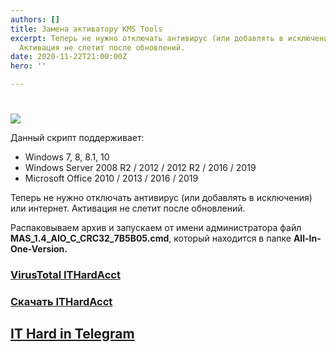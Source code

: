 ```yaml
---
authors: []
title: Замена активатору KMS Tools
excerpt: Теперь не нужно отключать антивирус (или добавлять в исключения) или интернет.
  Активация не слетит после обновлений.
date: 2020-11-22T21:00:00Z
hero: ''

---
```

# 

![](https://teletype.in/files/42/e6/42e64b30-57a8-4f4f-a184-d37c5f6d9f6b.jpeg)

Данный скрипт поддерживает:

* Windows 7, 8, 8.1, 10
* Windows Server 2008 R2 / 2012 / 2012 R2 / 2016 / 2019
* Microsoft Office 2010 / 2013 / 2016 / 2019

Теперь не нужно отключать антивирус (или добавлять в исключения) или интернет. Активация не слетит после обновлений.

Распаковываем архив и запускаем от имени администратора файл **MAS_1.4_AIO_C_CRC32_7B5B05.cmd**, который находится в папке **All-In-One-Version.**

### [VirusTotal ITHardAcct](https://www.virustotal.com/gui/file/e11b943eb7876bdca9c8d175403042fb40ce978fe96eb7969451f304b96c767c/detection)

### [Скачать ITHardAcct](https://kutt.it/ithardacct)

## [**IT Hard in Telegram**](https://ttttt.me/ITHard)